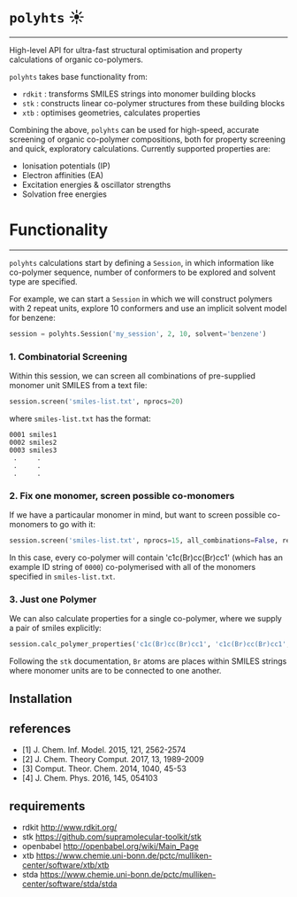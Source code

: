 
# `polyhts` :sunny:
--------
High-level API for ultra-fast structural optimisation and property calculations of organic co-polymers.

`polyhts` takes base functionality from:

* `rdkit` : transforms SMILES strings into monomer building blocks 
* `stk` : constructs linear co-polymer structures from these building blocks
* `xtb` : optimises geometries, calculates properties

Combining the above, `polyhts` can be used for high-speed, accurate screening of organic co-polymer compositions, both for property
screening and quick, exploratory calculations. Currently supported properties are:

* Ionisation potentials (IP)
* Electron affinities (EA)
* Excitation energies & oscillator strengths
* Solvation free energies

# Functionality
-------------
`polyhts` calculations start by defining a `Session`, in which information like co-polymer sequence, number of conformers to be
explored and solvent type are specified. 

For example, we can start a `Session` in which we will construct polymers with 2 repeat units, explore 10 conformers and use an implicit solvent model for benzene:
```python
session = polyhts.Session('my_session', 2, 10, solvent='benzene')  
```

### 1. Combinatorial Screening
Within this session, we can screen all combinations of pre-supplied monomer unit SMILES from a text file:
```python
session.screen('smiles-list.txt', nprocs=20)      
```
where `smiles-list.txt` has the format:
```
0001 smiles1
0002 smiles2
0003 smiles3
 .     .
 .     . 
 .     .
```

### 2. Fix one monomer, screen possible co-monomers
If we have a particaular monomer in mind, but want to screen possible co-monomers to go with it:
```python
session.screen('smiles-list.txt', nprocs=15, all_combinations=False, reference_monomer=['0000', 'c1c(Br)cc(Br)cc1'])
```
In this case, every co-polymer will contain 'c1c(Br)cc(Br)cc1' (which has an example ID string of `0000`) co-polymerised with all of the monomers specified in `smiles-list.txt`.

### 3. Just one Polymer
We can also calculate properties for a single co-polymer, where we supply a pair of smiles explicitly:

```python
session.calc_polymer_properties('c1c(Br)cc(Br)cc1', 'c1c(Br)cc(Br)cc1', 'polymer-name')  
```
Following the `stk` documentation, `Br` atoms are places within SMILES strings where monomer units are to be connected to one another.

Installation
------------

references
----------
* [1] J. Chem. Inf. Model. 2015, 121, 2562-2574 
* [2] J. Chem. Theory Comput. 2017, 13, 1989-2009
* [3] Comput. Theor. Chem. 2014, 1040, 45-53 
* [4] J. Chem. Phys. 2016, 145, 054103

requirements
------------
* rdkit     http://www.rdkit.org/
* stk       https://github.com/supramolecular-toolkit/stk
* openbabel http://openbabel.org/wiki/Main_Page
* xtb       https://www.chemie.uni-bonn.de/pctc/mulliken-center/software/xtb/xtb
* stda      https://www.chemie.uni-bonn.de/pctc/mulliken-center/software/stda/stda
